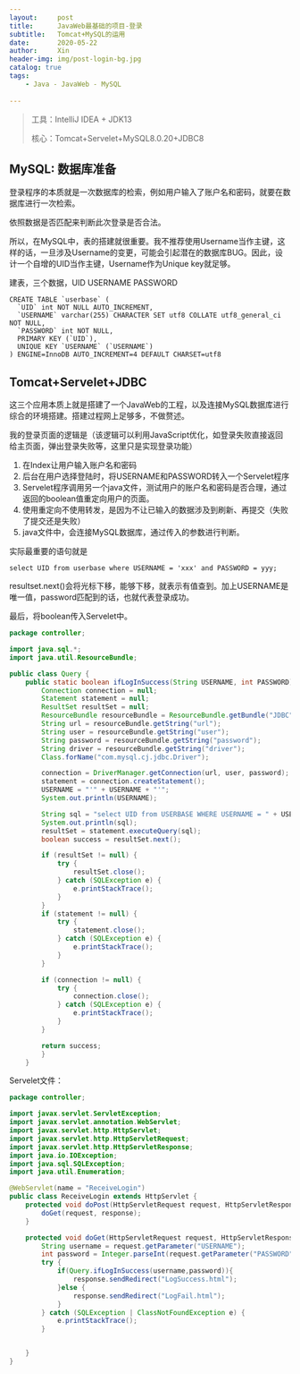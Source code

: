 ```yaml
---
layout:     post   				    
title:      JavaWeb最基础的项目-登录				
subtitle:   Tomcat+MySQL的运用
date:       2020-05-22 				
author:     Xin 						
header-img: img/post-login-bg.jpg 	
catalog: true 						
tags:								
    - Java - JavaWeb - MySQL
    
---
```


> 工具：IntelliJ IDEA + JDK13
>
> 核心：Tomcat+Servelet+MySQL8.0.20+JDBC8

## MySQL: 数据库准备

登录程序的本质就是一次数据库的检索，例如用户输入了账户名和密码，就要在数据库进行一次检索。

依照数据是否匹配来判断此次登录是否合法。

所以，在MySQL中，表的搭建就很重要。我不推荐使用Username当作主键，这样的话，一旦涉及Username的变更，可能会引起潜在的数据库BUG。因此，设计一个自增的UID当作主键，Username作为Unique key就足够。

建表，三个数据，UID USERNAME PASSWORD

```mysql
CREATE TABLE `userbase` (
  `UID` int NOT NULL AUTO_INCREMENT,
  `USERNAME` varchar(255) CHARACTER SET utf8 COLLATE utf8_general_ci NOT NULL,
  `PASSWORD` int NOT NULL,
  PRIMARY KEY (`UID`),
  UNIQUE KEY `USERNAME` (`USERNAME`)
) ENGINE=InnoDB AUTO_INCREMENT=4 DEFAULT CHARSET=utf8
```

## Tomcat+Servelet+JDBC

这三个应用本质上就是搭建了一个JavaWeb的工程，以及连接MySQL数据库进行综合的环境搭建。搭建过程网上足够多，不做赘述。

我的登录页面的逻辑是（该逻辑可以利用JavaScript优化，如登录失败直接返回给主页面，弹出登录失败等，这里只是实现登录功能）

1. 在Index让用户输入账户名和密码
2. 后台在用户选择登陆时，将USERNAME和PASSWORD转入一个Servelet程序
3. Servelet程序调用另一个java文件，测试用户的账户名和密码是否合理，通过返回的boolean值重定向用户的页面。
4. 使用重定向不使用转发，是因为不让已输入的数据涉及到刷新、再提交（失败了提交还是失败）
5. java文件中，会连接MySQL数据库，通过传入的参数进行判断。

实际最重要的语句就是

```mysql
select UID from userbase where USERNAME = 'xxx' and PASSWORD = yyy;
```

resultset.next()会将光标下移，能够下移，就表示有值查到。加上USERNAME是唯一值，password匹配到的话，也就代表登录成功。

最后，将boolean传入Servelet中。

```java
package controller;

import java.sql.*;
import java.util.ResourceBundle;

public class Query {
    public static boolean ifLogInSuccess(String USERNAME, int PASSWORD) throws SQLException, ClassNotFoundException {
        Connection connection = null;
        Statement statement = null;
        ResultSet resultSet = null;
        ResourceBundle resourceBundle = ResourceBundle.getBundle("JDBC");
        String url = resourceBundle.getString("url");
        String user = resourceBundle.getString("user");
        String password = resourceBundle.getString("password");
        String driver = resourceBundle.getString("driver");
        Class.forName("com.mysql.cj.jdbc.Driver");

        connection = DriverManager.getConnection(url, user, password);
        statement = connection.createStatement();
        USERNAME = "'" + USERNAME + "'";
        System.out.println(USERNAME);

        String sql = "select UID from USERBASE WHERE USERNAME = " + USERNAME + " and PASSWORD = " + PASSWORD;
        System.out.println(sql);
        resultSet = statement.executeQuery(sql);
        boolean success = resultSet.next();

        if (resultSet != null) {
            try {
                resultSet.close();
            } catch (SQLException e) {
                e.printStackTrace();
            }
        }
        if (statement != null) {
            try {
                statement.close();
            } catch (SQLException e) {
                e.printStackTrace();
            }
        }

        if (connection != null) {
            try {
                connection.close();
            } catch (SQLException e) {
                e.printStackTrace();
            }
        }

        return success;
        }
    }

```

Servelet文件：

```java
package controller;

import javax.servlet.ServletException;
import javax.servlet.annotation.WebServlet;
import javax.servlet.http.HttpServlet;
import javax.servlet.http.HttpServletRequest;
import javax.servlet.http.HttpServletResponse;
import java.io.IOException;
import java.sql.SQLException;
import java.util.Enumeration;

@WebServlet(name = "ReceiveLogin")
public class ReceiveLogin extends HttpServlet {
    protected void doPost(HttpServletRequest request, HttpServletResponse response) throws ServletException, IOException {
		doGet(request, response);
    }

    protected void doGet(HttpServletRequest request, HttpServletResponse response) throws ServletException, IOException {
        String username = request.getParameter("USERNAME");
        int password = Integer.parseInt(request.getParameter("PASSWORD"));
        try {
            if(Query.ifLogInSuccess(username,password)){
                response.sendRedirect("LogSuccess.html");
            }else {
                response.sendRedirect("LogFail.html");
            }
        } catch (SQLException | ClassNotFoundException e) {
            e.printStackTrace();
        }


    }
}

```


